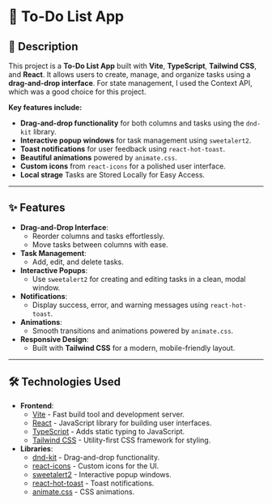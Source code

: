 # 🚀 To-Do List App

## 📝 Description
This project is a **To-Do List App** built with **Vite**, **TypeScript**, **Tailwind CSS**, and **React**. It allows users to create, manage, and organize tasks using a **drag-and-drop interface**.
For state management, I used the Context API, which was a good choice for this project.

**Key features include:**
- **Drag-and-drop functionality** for both columns and tasks using the `dnd-kit` library.
- **Interactive popup windows** for task management using `sweetalert2`.
- **Toast notifications** for user feedback using `react-hot-toast`.
- **Beautiful animations** powered by `animate.css`.
- **Custom icons** from `react-icons` for a polished user interface.
- **Local strage** Tasks are Stored Locally for Easy Access.



---

## ✨ Features
- **Drag-and-Drop Interface**:
  - Reorder columns and tasks effortlessly.
  - Move tasks between columns with ease.
- **Task Management**:
  - Add, edit, and delete tasks.
- **Interactive Popups**:
  - Use `sweetalert2` for creating and editing tasks in a clean, modal window.
- **Notifications**:
  - Display success, error, and warning messages using `react-hot-toast`.
- **Animations**:
  - Smooth transitions and animations powered by `animate.css`.
- **Responsive Design**:
  - Built with **Tailwind CSS** for a modern, mobile-friendly layout.

---

## 🛠️ Technologies Used
- **Frontend**:
  - [Vite](https://vitejs.dev/) - Fast build tool and development server.
  - [React](https://reactjs.org/) - JavaScript library for building user interfaces.
  - [TypeScript](https://www.typescriptlang.org/) - Adds static typing to JavaScript.
  - [Tailwind CSS](https://tailwindcss.com/) - Utility-first CSS framework for styling.
- **Libraries**:
  - [dnd-kit](https://dndkit.com/) - Drag-and-drop functionality.
  - [react-icons](https://react-icons.github.io/react-icons/) - Custom icons for the UI.
  - [sweetalert2](https://sweetalert2.github.io/) - Interactive popup windows.
  - [react-hot-toast](https://react-hot-toast.com/) - Toast notifications.
  - [animate.css](https://animate.style/) - CSS animations.




